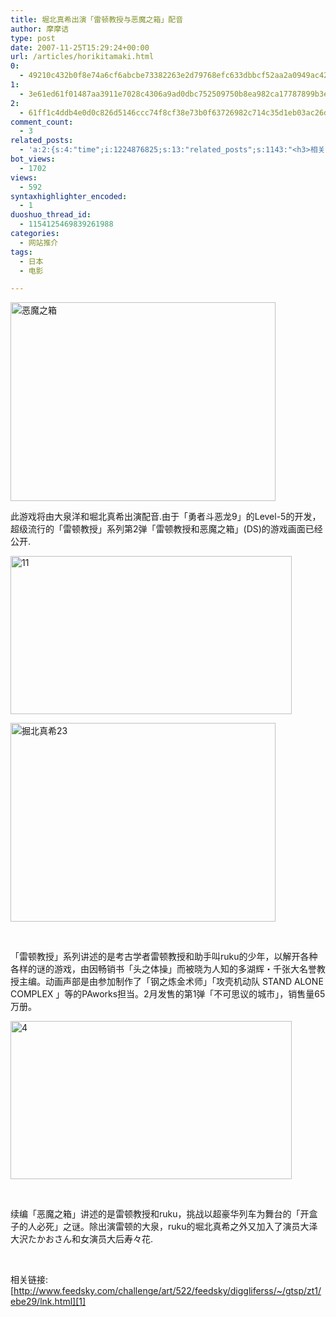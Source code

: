```yaml
---
title: 堀北真希出演「雷顿教授与恶魔之箱」配音
author: 摩摩诘
type: post
date: 2007-11-25T15:29:24+00:00
url: /articles/horikitamaki.html
0:
  - 49210c432b0f8e74a6cf6abcbe73382263e2d79768efc633dbbcf52aa2a0949ac42f71c899afa491000f59d041928871
1:
  - 3e61ed61f01487aa3911e7028c4306a9ad0dbc752509750b8ea982ca17787899b3ec25793743efcbc3e34ed51396e207
2:
  - 61ff1c4ddb4e0d0c826d5146ccc74f8cf38e73b0f63726982c714c35d1eb03ac26df455062036d04f4d98096e4169be2
comment_count:
  - 3
related_posts:
  - 'a:2:{s:4:"time";i:1224876825;s:13:"related_posts";s:1143:"<h3>相关日志</h3><ul class="related_post"><li><a href="http://www.digglife.cn/articles/funny-coincidence-japan.html" title="照片中有趣的巧合之日本篇">照片中有趣的巧合之日本篇</a></li><li><a href="http://www.digglife.cn/articles/blogbrilliant-dream.html" title="据传世界第一博客">据传世界第一博客</a></li><li><a href="http://www.digglife.cn/articles/sanspo.html" title="日本网站之サンスポ(sanspo)">日本网站之サンスポ(sanspo)</a></li><li><a href="http://www.digglife.cn/articles/carton.html" title="疼痛新闻:痛いニュース">疼痛新闻:痛いニュース</a></li><li><a href="http://www.digglife.cn/articles/japans-gigazine.html" title="日本的煎蛋&#8211;Gigazine">日本的煎蛋&#8211;Gigazine</a></li><li><a href="http://www.digglife.cn/articles/amateur-translators-use-google-please.html" title="业余电影翻译们,请你们多使用Google!">业余电影翻译们,请你们多使用Google!</a></li><li><a href="http://www.digglife.cn/articles/google-in-bourne-ultimatum.html" title="《谍影重重 3》里的Google">《谍影重重 3》里的Google</a></li></ul>";}'
bot_views:
  - 1702
views:
  - 592
syntaxhighlighter_encoded:
  - 1
duoshuo_thread_id:
  - 1154125469839261988
categories:
  - 网站推介
tags:
  - 日本
  - 电影

---
```

<a href="https://www.digglife.net/wp-content/uploads/3/379/2007/11/3.jpg" target="_blank"><img height="318" alt="恶魔之箱" src="http://digglife.qiniudn.com/wp-content/uploads/3/379/2007/11/thumb3.jpg" width="424" border="0" /></a>

<!--more-->

此游戏将由大泉洋和堀北真希出演配音.由于「勇者斗恶龙9」的Level-5的开发，超级流行的「雷顿教授」系列第2弹「雷顿教授和恶魔之箱」(DS)的游戏画面已经公开.

<a href="https://www.digglife.net/wp-content/uploads/3/379/2007/11/111.jpg" target="_blank"><img height="253" alt="11" src="http://digglife.qiniudn.com/wp-content/uploads/3/379/2007/11/11-thumb.jpg" width="450" border="0" /></a> 

<img height="318" alt="掘北真希23" src="http://digglife.qiniudn.com/wp-content/uploads/3/379/2007/11/23-thumb.jpg" width="424" border="0" />

&#160;

「雷顿教授」系列讲述的是考古学者雷顿教授和助手叫ruku的少年，以解开各种各样的谜的游戏，由因畅销书「头之体操」而被晓为人知的多湖辉・千张大名誉教授主编。动画声部是由参加制作了「钢之炼金术师」「攻壳机动队 STAND ALONE COMPLEX 」等的PAworks担当。2月发售的第1弹「不可思议的城市」，销售量65万册。

<img height="253" alt="4" src="http://digglife.qiniudn.com/wp-content/uploads/3/379/2007/11/4-thumb.jpg" width="450" border="0" />

&#160;

续编「恶魔之箱」讲述的是雷顿教授和ruku，挑战以超豪华列车为舞台的「开盒子的人必死」之谜。除出演雷顿的大泉，ruku的堀北真希之外又加入了演员大泽大沢たかおさん和女演员大后寿々花.

&#160;

相关链接:[http://www.feedsky.com/challenge/art/522/feedsky/diggliferss/~/gtsp/zt1/ebe29/lnk.html][1]

 [1]: http://www.feedsky.com/challenge/art/522/feedsky/diggliferss/~/gtsp/zt1/ebe29/lnk.html "http://www.feedsky.com/challenge/art/522/feedsky/diggliferss/~/gtsp/zt1/ebe29/lnk.html"